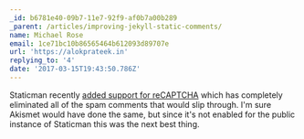 ```yaml
---
_id: b6781e40-09b7-11e7-92f9-af0b7a00b289
_parent: /articles/improving-jekyll-static-comments/
name: Michael Rose
email: 1ce71bc10b86565464b612093d89707e
url: 'https://alokprateek.in'
replying_to: '4'
date: '2017-03-15T19:43:50.786Z'
---
```


Staticman recently
[added support for reCAPTCHA](https://github.com/eduardoboucas/staticman/issues/20)
which has completely eliminated all of the spam comments that would slip
through. I'm sure Akismet would have done the same, but since it's not enabled
for the public instance of Staticman this was the next best thing.
